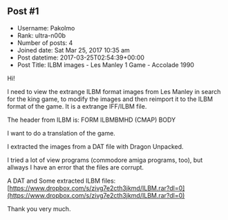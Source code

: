 ## Post #1
- Username: Pakolmo
- Rank: ultra-n00b
- Number of posts: 4
- Joined date: Sat Mar 25, 2017 10:35 am
- Post datetime: 2017-03-25T02:54:39+00:00
- Post Title: ILBM images - Les Manley 1 Game - Accolade 1990

Hi!

I need to view the extrange ILBM format images from Les Manley in search for the king game, to modify the images and then reimport it to the ILBM format of the game.
It is a extrange IFF/ILBM file.


The header from ILBM is:
FORM ILBMBMHD
(CMAP)
BODY


I want to do a translation of the game.

I extracted the images from a DAT file with Dragon Unpacked.

I tried a lot of view programs (commodore amiga programs, too), but allways I have an error that the files are corrupt.

A DAT and Some extracted ILBM files:
[https://www.dropbox.com/s/zivg7e2cth3jkmd/ILBM.rar?dl=0](https://www.dropbox.com/s/zivg7e2cth3jkmd/ILBM.rar?dl=0)


Thank you very much.
